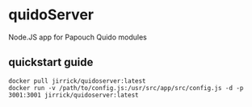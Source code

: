 # quidoServer
Node.JS app for Papouch Quido modules

## quickstart guide
```
docker pull jirrick/quidoserver:latest
docker run -v /path/to/config.js:/usr/src/app/src/config.js -d -p 3001:3001 jirrick/quidoserver:latest
```